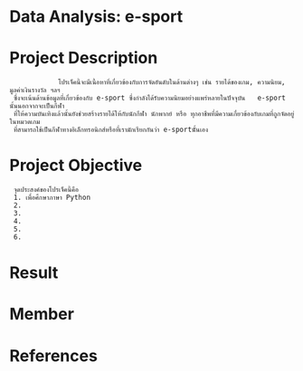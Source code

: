 # Data Analysis: e-sport
# Project Description
                โปรเจ็คนี้จะมีเนื้อหาที่เกี่ยวข้องกับการจัดอันดับในด้านต่างๆ เช่น รายได้ของเกม, ความนิยม, มูลค่าเงินรางวัล ฯลฯ 
     ซึ่งจะเน้นด้านข้อมูลที่เกี่ยวข้องกับ e-sport ซึ่งกำลังได้รับความนิยมอย่างแพร่หลายในปัจจุบัน   e-sport นั้นนอกจากจะเป็นกีฬา
     ที่ให้ความบันเทิงแล้วนั้นยังช่วยสร้างรายได้ให้กับนักกีฬา นักพากย์ หรือ ทุกอาชีพที่มีความเกี่ยวข้องกับเกมที่ถูกจัดอยู่ในหมวดเกม
     ที่สามารถใช้เป็นกีฬาทางอิเล็กทรอนิกส์หรือที่เรามักเรียกกันว่า e-sportนัั้นเอง
# Project Objective
     จุดประสงค์ของโปรเจ็คนี้คือ
     1. เพื่อศึกษาภาษา Python 
     2.
     3.
     4.
     5.
     6.
# Result
# Member
# References
